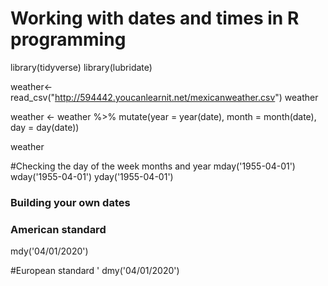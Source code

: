 # Working with dates and times in R programming 
library(tidyverse)
library(lubridate)


weather<- read_csv("http://594442.youcanlearnit.net/mexicanweather.csv")
weather

weather <- weather %>% 
  mutate(year = year(date), month = month(date), day = day(date))

weather

#Checking the day of the week months and year 
mday('1955-04-01')
wday('1955-04-01')
yday('1955-04-01')

### Building your own dates 
### American standard 
mdy('04/01/2020')

#European standard '
dmy('04/01/2020')

